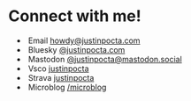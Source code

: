 <style>  
ul {
    margin-left: 0;
    padding-left: 1rem; /* Adjust to control the spacing */
    text-align: left;
}

li {
    list-style-position: inside; /* Ensures bullets stay inside the aligned text */
}

.page-content {
    margin: auto;
    max-width: 800px; /* Adjust width as needed */
}
</style>

# Connect with me!

- Email [howdy@justinpocta.com](mailto:howdy@justinpocta.com?subject=hi!)
- Bluesky [@justinpocta.com](https://bsky.app/profile/justinpocta.com)
- Mastodon [@justinpocta@mastodon.social](https://mastodon.social/@justinpocta)
- Vsco [justinpocta](https://vsco.co/justinpocta)
- Strava [justinpocta](https://www.strava.com/athletes/justinpocta)
- Microblog [/microblog](http://justinpocta.com/microblog/)

